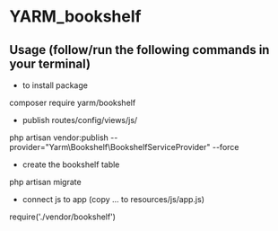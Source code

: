 ﻿# YARM_bookshelf


## Usage (follow/run the following commands in your terminal)

- to install package

composer require yarm/bookshelf

- publish routes/config/views/js/

php artisan vendor:publish --provider="Yarm\Bookshelf\BookshelfServiceProvider" --force

- create the bookshelf table 

php artisan migrate  
 
- connect js to app (copy ... to resources/js/app.js)

require('./vendor/bookshelf')
